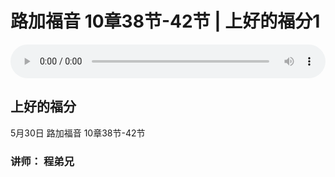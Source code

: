 # 路加福音 10章38节-42节 | 上好的福分1

<audio style="width: 100%;" preload="false" controls controlslist="nodownload"><source src="http://file.simai.life/audio/mp3/lu_10_38-42_210530.mp3" type="audio/mpeg">Your browser does not support the audio element.</audio>

## 上好的福分
5月30日 
路加福音 10章38节-42节
### 讲师： 程弟兄


